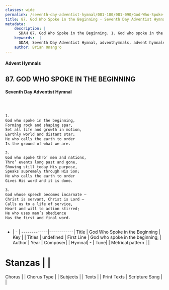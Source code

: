 ```yaml
---
classes: wide
permalink: /seventh-day-adventist-hymnal/001-100/081-090/God-Who-Spoke-in-the-Beginning/
title: 87. God Who Spoke in the Beginning - Seventh Day Adventist Hymnal
metadata:
    description: |
      SDAH 87. God Who Spoke in the Beginning. 1. God who spoke in the beginning, Forming rock and shaping spar, Set all life and growth in motion, Earthly world and distant star; He who calls the earth to order Is the ground of what we are.
    keywords:  |
      SDAH, Seventh Day Adventist Hymnal, adventhymnals, advent hymnals, God Who Spoke in the Beginning, God who spoke in the beginning, 
    author: Brian Onang'o
---
```


#### Advent Hymnals
## 87. GOD WHO SPOKE IN THE BEGINNING
#### Seventh Day Adventist Hymnal

```txt



1.
God who spoke in the beginning,
Forming rock and shaping spar,
Set all life and growth in motion,
Earthly world and distant star;
He who calls the earth to order
Is the ground of what we are.

2.
God who spoke thro’ men and nations,
Thro’ events long past and gone,
Showing still today His purpose,
Speaks supremely through His Son;
He who calls the earth to order
Gives His word and it is done.

3.
God whose speech becomes incarnate –
Christ is servant, Christ is Lord –
Calls us to a life of service,
Heart and will to action stirred;
He who uses man’s obedience
Has the first and final word.



```

- |   -  |
-------------|------------|
Title | God Who Spoke in the Beginning |
Key |  |
Titles | undefined |
First Line | God who spoke in the beginning, |
Author | 
Year | 
Composer|  |
Hymnal|  - |
Tune|  |
Metrical pattern | |
# Stanzas |  |
Chorus |  |
Chorus Type |  |
Subjects |  |
Texts |  |
Print Texts | 
Scripture Song |  |
  

